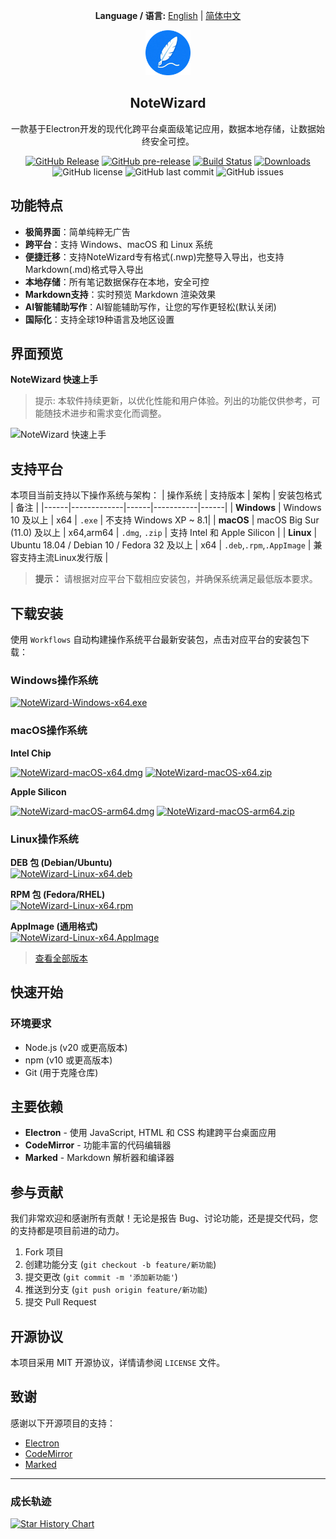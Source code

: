 <div align="center">

**Language / 语言:** [English](README.md) | [简体中文](README_CN.md)

</div>

<div align="center">
  <img src="src/assets/logo/app-logo-128.png" alt="NoteWizard Logo" width="72">
  <h2> NoteWizard </h2>
  <p>一款基于Electron开发的现代化跨平台桌面级笔记应用，数据本地存储，让数据始终安全可控。</p>
  
[![GitHub Release](https://img.shields.io/github/v/release/jetyu/NoteWizard?style=flat-square)](https://github.com/jetyu/NoteWizard/releases/latest)
[![GitHub pre-release](https://img.shields.io/github/v/release/jetyu/NoteWizard?include_prereleases&style=flat-square&label=pre-release)](https://github.com/jetyu/NoteWizard/releases)
[![Build Status](https://github.com/jetyu/NoteWizard/actions/workflows/build.yml/badge.svg?branch=main)](https://github.com/jetyu/NoteWizard/actions/workflows/build.yml)
[![Downloads](https://img.shields.io/github/downloads/jetyu/NoteWizard/total?style=flat-square&logo=github)](https://github.com/jetyu/NoteWizard/releases/)
![GitHub license](https://img.shields.io/github/license/jetyu/NoteWizard?style=flat-square)
![GitHub last commit](https://img.shields.io/github/last-commit/jetyu/NoteWizard)
![GitHub issues](https://img.shields.io/github/issues/jetyu/NoteWizard)

</div>

## 功能特点
- **极简界面**：简单纯粹无广告
- **跨平台**：支持 Windows、macOS 和 Linux 系统
- **便捷迁移**：支持NoteWizard专有格式(.nwp)完整导入导出，也支持Markdown(.md)格式导入导出
- **本地存储**：所有笔记数据保存在本地，安全可控
- **Markdown支持**：实时预览 Markdown 渲染效果
- **AI智能辅助写作**：AI智能辅助写作，让您的写作更轻松(默认关闭)
- **国际化**：支持全球19种语言及地区设置

## 界面预览
**NoteWizard 快速上手**  
> 提示: 本软件持续更新，以优化性能和用户体验。列出的功能仅供参考，可能随技术进步和需求变化而调整。

![NoteWizard 快速上手](./doc/getstarted/v0.2.6_zhCN.webp)

## 支持平台

本项目当前支持以下操作系统与架构：
| 操作系统 | 支持版本 | 架构 | 安装包格式 | 备注 |
|------|-------------|------|-----------|------|
| **Windows** | Windows 10 及以上 | x64 | `.exe` | 不支持 Windows XP ~ 8.1|
| **macOS** | macOS Big Sur (11.0) 及以上 | x64,arm64 | `.dmg`, `.zip` | 支持 Intel 和 Apple Silicon |
| **Linux** | Ubuntu 18.04 / Debian 10 / Fedora 32 及以上 | x64 | `.deb`,`.rpm`,`.AppImage` | 兼容支持主流Linux发行版  |

>  **提示：** 请根据对应平台下载相应安装包，并确保系统满足最低版本要求。

## 下载安装
使用 `Workflows` 自动构建操作系统平台最新安装包，点击对应平台的安装包下载：

### Windows操作系统

[![NoteWizard-Windows-x64.exe](https://img.shields.io/badge/NoteWizard--Windows--x64.exe-0078D4?style=flat-square&logo=windows&logoColor=white)](https://github.com/jetyu/NoteWizard/releases/latest/download/NoteWizard-Windows-x64.exe)

### macOS操作系统

**Intel Chip**

[![NoteWizard-macOS-x64.dmg](https://img.shields.io/badge/NoteWizard--macOS--x64.dmg-000000?style=flat-square&logo=apple&logoColor=white)](https://github.com/jetyu/NoteWizard/releases/latest/download/NoteWizard-macOS-x64.dmg)
[![NoteWizard-macOS-x64.zip](https://img.shields.io/badge/NoteWizard--macOS--x64.zip-000000?style=flat-square&logo=apple&logoColor=white)](https://github.com/jetyu/NoteWizard/releases/latest/download/NoteWizard-macOS-x64.zip)

**Apple Silicon**

[![NoteWizard-macOS-arm64.dmg](https://img.shields.io/badge/NoteWizard--macOS--arm64.dmg-000000?style=flat-square&logo=apple&logoColor=white)](https://github.com/jetyu/NoteWizard/releases/latest/download/NoteWizard-macOS-arm64.dmg)
[![NoteWizard-macOS-arm64.zip](https://img.shields.io/badge/NoteWizard--macOS--arm64.zip-000000?style=flat-square&logo=apple&logoColor=white)](https://github.com/jetyu/NoteWizard/releases/latest/download/NoteWizard-macOS-arm64.zip)


### Linux操作系统

**DEB 包 (Debian/Ubuntu)**  
[![NoteWizard-Linux-x64.deb](https://img.shields.io/badge/NoteWizard--Linux--x64.deb-FCC624?style=flat-square&logo=debian&logoColor=black)](https://github.com/jetyu/NoteWizard/releases/latest/download/NoteWizard-Linux-x64.deb)

**RPM 包 (Fedora/RHEL)**  
[![NoteWizard-Linux-x64.rpm](https://img.shields.io/badge/NoteWizard--Linux--x64.rpm-FCC624?style=flat-square&logo=redhat&logoColor=black)](https://github.com/jetyu/NoteWizard/releases/latest/download/NoteWizard-Linux-x64.rpm)

**AppImage (通用格式)**  
[![NoteWizard-Linux-x64.AppImage](https://img.shields.io/badge/NoteWizard--Linux--x64.AppImage-FCC624?style=flat-square&logo=linux&logoColor=black)](https://github.com/jetyu/NoteWizard/releases/latest/download/NoteWizard-Linux-x64.AppImage)


>   [查看全部版本](https://github.com/jetyu/NoteWizard/releases)


## 快速开始

### 环境要求

- Node.js (v20 或更高版本)
- npm (v10 或更高版本)
- Git (用于克隆仓库)

## 主要依赖

- **Electron** - 使用 JavaScript, HTML 和 CSS 构建跨平台桌面应用
- **CodeMirror** - 功能丰富的代码编辑器
- **Marked** - Markdown 解析器和编译器

## 参与贡献

我们非常欢迎和感谢所有贡献！无论是报告 Bug、讨论功能，还是提交代码，您的支持都是项目前进的动力。

1. Fork 项目
2. 创建功能分支 (`git checkout -b feature/新功能`)
3. 提交更改 (`git commit -m '添加新功能'`)
4. 推送到分支 (`git push origin feature/新功能`)
5. 提交 Pull Request

## 开源协议

本项目采用 MIT 开源协议，详情请参阅 `LICENSE` 文件。

## 致谢

感谢以下开源项目的支持：
- [Electron](https://www.electronjs.org/)
- [CodeMirror](https://codemirror.net/)
- [Marked](https://marked.js.org/)

---

### 成长轨迹
[![Star History Chart](https://api.star-history.com/svg?repos=jetyu/NoteWizard)](https://star-history.com/#jetyu/NoteWizard)  
